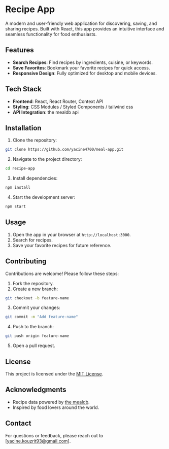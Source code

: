 # Recipe App

A modern and user-friendly web application for discovering, saving, and sharing recipes. Built with React, this app provides an intuitive interface and seamless functionality for food enthusiasts.

## Features

- **Search Recipes**: Find recipes by ingredients, cuisine, or keywords.
- **Save Favorites**: Bookmark your favorite recipes for quick access.
- **Responsive Design**: Fully optimized for desktop and mobile devices.

## Tech Stack

- **Frontend**: React, React Router, Context API
- **Styling**: CSS Modules / Styled Components / tailwind css
- **API Integration**: the mealdb api

## Installation

1. Clone the repository:

```bash
git clone https://github.com/yacine4700/meal-app.git
```

2. Navigate to the project directory:

```bash
cd recipe-app
```

3. Install dependencies:

```bash
npm install
```

4. Start the development server:

```bash
npm start
```

## Usage

1. Open the app in your browser at `http://localhost:3000`.
2. Search for recipes.
3. Save your favorite recipes for future reference.

## Contributing

Contributions are welcome! Please follow these steps:

1. Fork the repository.
2. Create a new branch:

```bash
git checkout -b feature-name
```

3. Commit your changes:

```bash
git commit -m "Add feature-name"
```

4. Push to the branch:

```bash
git push origin feature-name
```

5. Open a pull request.

## License

This project is licensed under the [MIT License](LICENSE).

## Acknowledgments

- Recipe data powered by [the mealdb](https://www.themealdb.com/api).
- Inspired by food lovers around the world.

## Contact

For questions or feedback, please reach out to [yacine.kouzrit93@gmail.com].

